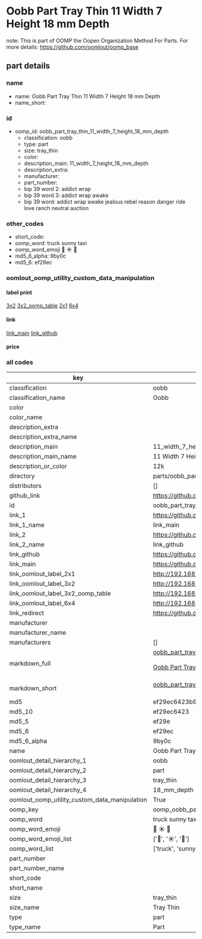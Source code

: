 # Oobb Part Tray Thin 11 Width 7 Height 18 mm Depth  

note: This is part of OOMP the Oopen Organization Method For Parts. For more details: https://github.com/oomlout/oomp_base

##  part details
  







### name
* name: Oobb Part Tray Thin 11 Width 7 Height 18 mm Depth
* name_short: 
### id
* oomp_id: oobb_part_tray_thin_11_width_7_height_18_mm_depth
  * classification: oobb
  * type: part
  * size: tray_thin
  * color: 
  * description_main: 11_width_7_height_18_mm_depth
  * description_extra: 
  * manufacturer: 
  * part_number: 
  * bip 39 word 2: addict wrap
  * bip 39 word 3: addict wrap awake
  * bip 39 word: addict wrap awake jealous rebel reason danger ride love ranch neutral auction

### other_codes
* short_code: 
* oomp_word: truck sunny taxi
* oomp_word_emoji :truck: :sunny: :taxi:
* md5_6_alpha: 9by0c
* md5_6: ef29ec






### oomlout_oomp_utility_custom_data_manipulation
#### label print
[3x2](http://192.168.1.245:1112/?label=oomp%209by0c)
[3x2_oomp_table](http://192.168.1.108:1112/?label=oomp%209by0c)
[2x1](http://192.168.1.242:1112/?label=oomp%209by0c)
[6x4](http://192.168.1.55:1112/?label=oomp%209by0c)    

#### link

[link_main](https://github.com/oomlout/oomlout_oomp_version_1_messy/tree/main/parts/oobb_part_tray_thin_11_width_7_height_18_mm_depth) [link_github](https://github.com/oomlout/oomlout_oomp_version_1_messy/tree/main/parts/oobb_part_tray_thin_11_width_7_height_18_mm_depth)                             

#### price







### all codes 
| key | value |  
| --- | --- |  
| classification | oobb |  
| classification_name | Oobb |  
| color |  |  
| color_name |  |  
| description_extra |  |  
| description_extra_name |  |  
| description_main | 11_width_7_height_18_mm_depth |  
| description_main_name | 11 Width 7 Height 18 mm Depth |  
| description_or_color | 12k |  
| directory | parts/oobb_part_tray_thin_11_width_7_height_18_mm_depth |  
| distributors | [] |  
| github_link | https://github.com/oomlout/oomlout_oomp_part_src/tree/main/parts/oobb_part_tray_thin_11_width_7_height_18_mm_depth |  
| id | oobb_part_tray_thin_11_width_7_height_18_mm_depth |  
| link_1 | https://github.com/oomlout/oomlout_oomp_version_1_messy/tree/main/parts/oobb_part_tray_thin_11_width_7_height_18_mm_depth |  
| link_1_name | link_main |  
| link_2 | https://github.com/oomlout/oomlout_oomp_version_1_messy/tree/main/parts/oobb_part_tray_thin_11_width_7_height_18_mm_depth |  
| link_2_name | link_github |  
| link_github | https://github.com/oomlout/oomlout_oomp_version_1_messy/tree/main/parts/oobb_part_tray_thin_11_width_7_height_18_mm_depth |  
| link_main | https://github.com/oomlout/oomlout_oomp_version_1_messy/tree/main/parts/oobb_part_tray_thin_11_width_7_height_18_mm_depth |  
| link_oomlout_label_2x1 | http://192.168.1.242:1112/?label=oomp%209by0c |  
| link_oomlout_label_3x2 | http://192.168.1.245:1112/?label=oomp%209by0c |  
| link_oomlout_label_3x2_oomp_table | http://192.168.1.108:1112/?label=oomp%209by0c |  
| link_oomlout_label_6x4 | http://192.168.1.55:1112/?label=oomp%209by0c |  
| link_redirect | https://github.com/oomlout/oomlout_oomp_version_1_messy/tree/main/parts/oobb_part_tray_thin_11_width_7_height_18_mm_depth |  
| manufacturer |  |  
| manufacturer_name |  |  
| manufacturers | [] |  
| markdown_full | [oobb_part_tray_thin_11_width_7_height_18_mm_depth](none)<br>[](none)<br>[Oobb Part Tray Thin 11 Width 7 Height 18 Mm Depth](none)<br><br> |  
| markdown_short | [oobb_part_tray_thin_11_width_7_height_18_mm_depth](none)<br><br> |  
| md5 | ef29ec6423b966eecc599778207f801a |  
| md5_10 | ef29ec6423 |  
| md5_5 | ef29e |  
| md5_6 | ef29ec |  
| md5_6_alpha | 9by0c |  
| name | Oobb Part Tray Thin 11 Width 7 Height 18 mm Depth |  
| oomlout_detail_hierarchy_1 | oobb |  
| oomlout_detail_hierarchy_2 | part |  
| oomlout_detail_hierarchy_3 | tray_thin |  
| oomlout_detail_hierarchy_4 | 18_mm_depth |  
| oomlout_oomp_utility_custom_data_manipulation | True |  
| oomp_key | oomp_oobb_part_tray_thin_11_width_7_height_18_mm_depth |  
| oomp_word | truck sunny taxi |  
| oomp_word_emoji | :truck: :sunny: :taxi: |  
| oomp_word_emoji_list | [':truck:', ':sunny:', ':taxi:'] |  
| oomp_word_list | ['truck', 'sunny', 'taxi'] |  
| part_number |  |  
| part_number_name |  |  
| short_code |  |  
| short_name |  |  
| size | tray_thin |  
| size_name | Tray Thin |  
| type | part |  
| type_name | Part |  
